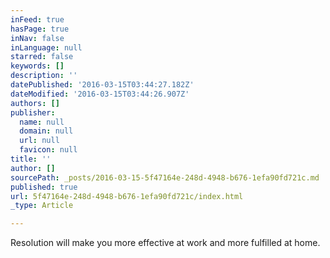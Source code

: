 ```yaml
---
inFeed: true
hasPage: true
inNav: false
inLanguage: null
starred: false
keywords: []
description: ''
datePublished: '2016-03-15T03:44:27.182Z'
dateModified: '2016-03-15T03:44:26.907Z'
authors: []
publisher:
  name: null
  domain: null
  url: null
  favicon: null
title: ''
author: []
sourcePath: _posts/2016-03-15-5f47164e-248d-4948-b676-1efa90fd721c.md
published: true
url: 5f47164e-248d-4948-b676-1efa90fd721c/index.html
_type: Article

---
```

Resolution will make you more effective at work and more fulfilled at home.